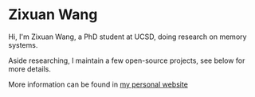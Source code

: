 # Zixuan Wang

Hi, I'm Zixuan Wang, a PhD student at UCSD, doing research on memory systems.

Aside researching, I maintain a few open-source projects, see below for more details.

More information can be found in [my personal website](https://thenetadmin.net)
